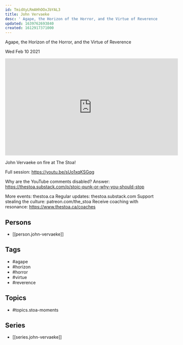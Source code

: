 ```yaml
---
id: TmidXyLRmAHhOOxJbYAL3
title: John Vervaeke
desc: ' Agape, the Horizon of the Horror, and the Virtue of Reverence '
updated: 1639762693840
created: 1612917371000
---
```



 Agape, the Horizon of the Horror, and the Virtue of Reverence 

Wed Feb 10 2021

<iframe width="560" height="315" src="https://www.youtube.com/embed/A2E6vdMXz9A" title="John Vervaeke: Agape, the Horizon of the Horror, and the Virtue of Reverence (Stoa Moments)" frameborder="0" allow="accelerometer; autoplay; clipboard-write; encrypted-media; gyroscope; picture-in-picture" allowfullscreen ></iframe>

John Vervaeke on fire at The Stoa!

Full session: https://youtu.be/sUo1xqKSGqg

Why are the YouTube comments disabled? Answer: https://thestoa.substack.com/p/stoic-punk-or-why-you-should-stop

More events: thestoa.ca
Regular updates: thestoa.substack.com
Support stealing the culture: patreon.com/the_stoa
Receive coaching with resonance: https://www.thestoa.ca/coaches

## Persons

- [[person.john-vervaeke]]

## Tags

- #agape
- #horizon
- #horror
- #virtue
- #reverence

## Topics

- #topics.stoa-moments

## Series

- [[series.john-vervaeke]]

